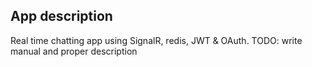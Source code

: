 ## App description
Real time chatting app using SignalR, redis, JWT & OAuth. 
TODO: write manual and proper description